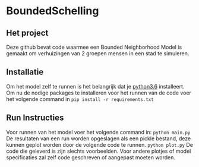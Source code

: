 # BoundedSchelling

## Het project
Deze github bevat code waarmee een Bounded Neighborhood Model is gemaakt om verhuizingen van 2 groepen mensen in een stad te simuleren. 

## Installatie
Om het model zelf te runnen is het belangrijk dat je [python3.6](https://www.python.org/downloads/) installeert. Om nu de nodige packages te installeren voor het runnen van de code voer het volgende command in
```pip install -r requirements.txt```

## Run Instructies
Voor runnen van het model voer het volgende command in: 
```python main.py```
De resultaten van een run worden opgeslagen als een pickle bestand, deze kunnen geplot worden door de volgende code te runnen.
```python plot.py```
De code die geleverd is zijn slechts voorbeelden. Voor andere plotjes of model specificaties zal zelf code geschreven of aangepast moeten worden.
